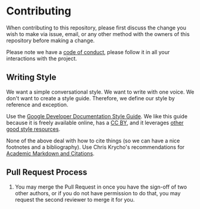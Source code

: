 # Contributing

When contributing to this repository, please first discuss the change you wish to make via issue, email, or any other method with the owners of this repository before making a change.

Please note we have a [code of conduct](CODE_OF_CONDUCT.md), please follow it in all your interactions with the project.

## Writing Style

We want a simple conversational style. We want to write with one voice. We don't want to create a style guide. Therefore, we define our style by reference and exception.

Use the [Google Developer Documentation Style Guide](https://developers.google.com/style/). We like this guide because it is freely available online, has a [CC BY](https://creativecommons.org/licenses/by/3.0/), and it leverages [other good style resources](https://developers.google.com/style/resources).

None of the above deal with how to cite things (so we can have a nice footnotes and a bibliography). Use Chris Krycho's recommendations for [Academic Markdown and Citations](https://www.chriskrycho.com/2015/academic-markdown-and-citations.html).

## Pull Request Process

1. You may merge the Pull Request in once you have the sign-off of two other authors, or if you do not have permission to do that, you may request the second reviewer to merge it for you.
